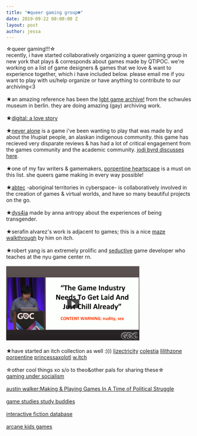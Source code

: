 ```yaml
---
title: "☻queer gaming group☻"
date: 2019-09-22 00:00:00 Z
layout: post
author: jessa
---
```


<p>
☆queer gaming!!!☆<br>
recently, i have started collaboratively organizing a queer gaming group in new york that plays & corresponds about games made by QTIPOC. we're working on a list of game designers & games that we love & want to experience together, which i have included below. please email me if you want to play with us/help organize or have anything to contribute to our archiving<3
<br><br>
★an amazing reference has been the <a href="https://lgbtqgamearchive.com">lgbt game archive!</a> from the schwules museum in berlin. they are doing amazing (gay) archiving work.
<br><br>
★<a href="https://www.freegameplanet.com/digital-a-love-story-full-game-download/">digital: a love story</a>
<br><br>
★<a href="http://neveralonegame.com/">never alone</a> is a game i've been wanting to play that was made by and about the Iñupiat people, an alaskan indigenous community. this game has recieved very disparate reviews & has had a lot of critical engagement from the games community and the academic community. <a href="https://www.cornell.edu/video/jodi-a-byrd-video-games-indigeneity-settler-colonialism">jodi byrd discusses here</a>. 
<br><br>
★one of my fav writers & gamemakers, <a href="http://slimedaughter.com/">porpentine heartscape</a> is a must on this list. she queers game making in every way possible!
<br><br>
★<a href="http://abtec.org/#about">abtec</a> -aboriginal territories in cyberspace- is collaboratively involved in the creation of games & virtual worlds, and have so many beautiful projects on the go.
<br><br>
★<a href="http://www.gamesforchange.org/game/dys4ia/">dys4ia</a> made by anna antropy about the experiences of being transgender.
<br><br>
★serafin alvarez's work is adjacent to games; this is a nice <a href="https://serafinalvarez.itch.io/maze-walkthrough">maze walkthrough</a> by him on itch.
<br><br>
★robert yang is an extremely prolific and <a href="https://debacle.us/">seductive</a> game developer who teaches at the nyu game center rn. 
<br><br>
<img src="/images/yang.png" alt="yang" height= "200">
<br><br>
★have started an itch collection as well :)))
<a href="https://lizectricity.itch.io/">lizectricity</a>
<a href="https://colestia.itch.io/">colestia</a>
<a href="https://lilithzone.itch.io/">lilithzone</a>
<a href="https://porpentine.itch.io/">porpentine</a>
<a href="https://princessaxolotl.itch.io/">princessaxolotl</a>
<a href="https://w.itch.io/">w.itch</a>
<br><br>
☆other cool things xo s/o to theo&other pals for sharing these☆
<br>
<a href="https://www.molleindustria.org/blog/gaming-under-socialism/?fbclid=IwAR2dpC9a1vSOiPkb-8fwTUNA51rV8OeqKJgeF7yD3GOgNvMBmG4mPtHNHmY">gaming under socialism</a>
	<br><br>
<a href="https://www.youtube.com/watch?v=EM4S_dD2-Q8&fbclid=IwAR2eXtJKeSrzg_XcolfRVO67AYGYh6VuqdZjcR9mn0EudApqy3U4EIvK2D4">austin walker:Making & Playing Games In A Time of Political Struggle</a>
	<br><br>
<a href="http://rangedtouch.com/game-studies-study-buddies/?fbclid=IwAR3cvb-ZtuIcjH8_xPEcWCOKTsLz0QC7MP98ODy0yArNXnDBWB6eXSQzg4I">game studies study buddies</a>
	<br><br>
<a href="https://ifdb.tads.org/viewgame?id=032krqe6bjn5au78">interactive fiction database</a>
	<br>
	<br>
<a href="https://arcanekids.com/">arcane kids games</a>
 </p>
